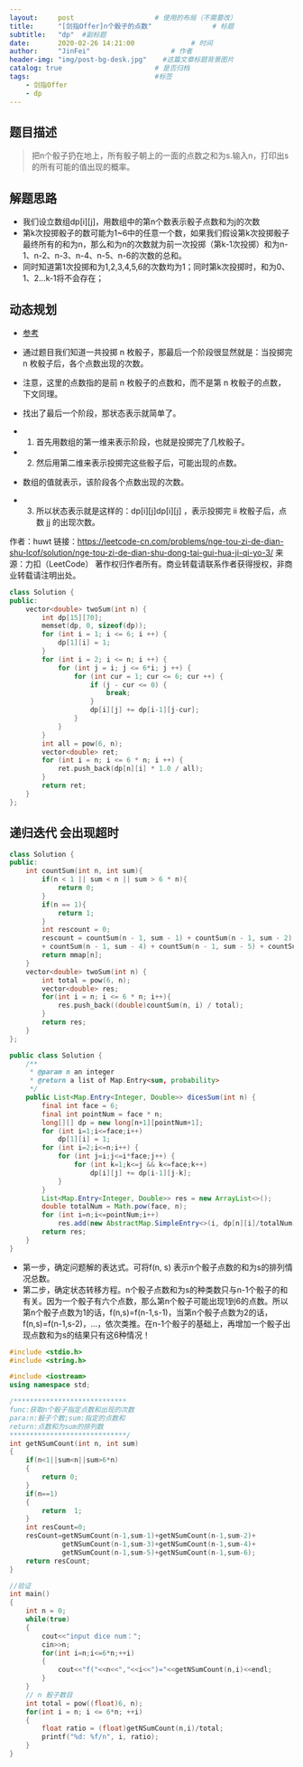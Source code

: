 ```yaml
---
layout:     post                    # 使用的布局（不需要改） 
title:      "[剑指Offer]n个骰子的点数"               # 标题  
subtitle:   "dp"  #副标题 
date:       2020-02-26 14:21:00              # 时间 
author:     "JinFei"                    # 作者 
header-img: "img/post-bg-desk.jpg"    #这篇文章标题背景图片 
catalog: true                       # 是否归档 
tags:                               #标签     
    - 剑指Offer 
    - dp
---
```


## 题目描述
> 把n个骰子扔在地上，所有骰子朝上的一面的点数之和为s.输入n，打印出s的所有可能的值出现的概率。


## 解题思路
- 我们设立数组dp[i][j]，用数组中的第n个数表示骰子点数和为j的次数
- 第k次投掷骰子的数可能为1~6中的任意一个数，如果我们假设第k次投掷骰子最终所有的和为n，那么和为n的次数就为前一次投掷（第k-1次投掷）和为n-1、n-2、n-3、n-4、n-5、n-6的次数的总和。
- 同时知道第1次投掷和为1,2,3,4,5,6的次数均为1；同时第k次投掷时，和为0、1、2…k-1将不会存在；
  
## 动态规划
- [参考](https://leetcode-cn.com/problems/nge-tou-zi-de-dian-shu-lcof/solution/nge-tou-zi-de-dian-shu-dong-tai-gui-hua-ji-qi-yo-3/)
- 通过题目我们知道一共投掷 n 枚骰子，那最后一个阶段很显然就是：当投掷完 n 枚骰子后，各个点数出现的次数。

- 注意，这里的点数指的是前 n 枚骰子的点数和，而不是第 n 枚骰子的点数，下文同理。

- 找出了最后一个阶段，那状态表示就简单了。

- 1. 首先用数组的第一维来表示阶段，也就是投掷完了几枚骰子。
- 2. 然后用第二维来表示投掷完这些骰子后，可能出现的点数。
- 数组的值就表示，该阶段各个点数出现的次数。
- 3. 所以状态表示就是这样的：dp[i][j]dp[i][j] ，表示投掷完 ii 枚骰子后，点数 jj 的出现次数。

作者：huwt
链接：https://leetcode-cn.com/problems/nge-tou-zi-de-dian-shu-lcof/solution/nge-tou-zi-de-dian-shu-dong-tai-gui-hua-ji-qi-yo-3/
来源：力扣（LeetCode）
著作权归作者所有。商业转载请联系作者获得授权，非商业转载请注明出处。

```C++
class Solution {
public:
    vector<double> twoSum(int n) {
        int dp[15][70];
        memset(dp, 0, sizeof(dp));
        for (int i = 1; i <= 6; i ++) {
            dp[1][i] = 1;
        }
        for (int i = 2; i <= n; i ++) {
            for (int j = i; j <= 6*i; j ++) {
                for (int cur = 1; cur <= 6; cur ++) {
                    if (j - cur <= 0) {
                        break;
                    }
                    dp[i][j] += dp[i-1][j-cur];
                }
            }
        }
        int all = pow(6, n);
        vector<double> ret;
        for (int i = n; i <= 6 * n; i ++) {
            ret.push_back(dp[n][i] * 1.0 / all);
        }
        return ret;
    }
}; 
```

## 递归迭代 会出现超时

```C++
class Solution {
public:
    int countSum(int n, int sum){
        if(n < 1 || sum < n || sum > 6 * n){
            return 0;
        }
        if(n == 1){
            return 1;
        }
        int rescount = 0;
        rescount = countSum(n - 1, sum - 1) + countSum(n - 1, sum - 2) + countSum(n - 1, sum - 3) 
        + countSum(n - 1, sum - 4) + countSum(n - 1, sum - 5) + countSum(n - 1, sum - 6);
        return mmap[n];  
    }
    vector<double> twoSum(int n) {
        int total = pow(6, n);
        vector<double> res;
        for(int i = n; i <= 6 * n; i++){
            res.push_back((double)countSum(n, i) / total);
        }
        return res;
    }
};
```

```JAVA
public class Solution {
    /**
     * @param n an integer
     * @return a list of Map.Entry<sum, probability>
     */
    public List<Map.Entry<Integer, Double>> dicesSum(int n) {
        final int face = 6;
        final int pointNum = face * n;
        long[][] dp = new long[n+1][pointNum+1];
        for (int i=1;i<=face;i++)
            dp[1][i] = 1;
        for (int i=2;i<=n;i++) {
            for (int j=i;j<=i*face;j++) {
                for (int k=1;k<=j && k<=face;k++)
                    dp[i][j] += dp[i-1][j-k];
            }
        }
        List<Map.Entry<Integer, Double>> res = new ArrayList<>();
        double totalNum = Math.pow(face, n);
        for (int i=n;i<=pointNum;i++) 
            res.add(new AbstractMap.SimpleEntry<>(i, dp[n][i]/totalNum));
        return res;
    }
}
```

- 第一步，确定问题解的表达式。可将f(n, s) 表示n个骰子点数的和为s的排列情况总数。
- 第二步，确定状态转移方程。n个骰子点数和为s的种类数只与n-1个骰子的和有关。因为一个骰子有六个点数，那么第n个骰子可能出现1到6的点数。所以第n个骰子点数为1的话，f(n,s)=f(n-1,s-1)，当第n个骰子点数为2的话，f(n,s)=f(n-1,s-2)，…，依次类推。在n-1个骰子的基础上，再增加一个骰子出现点数和为s的结果只有这6种情况！


```C++
#include <stdio.h>
#include <string.h>

#include <iostream>
using namespace std;

/****************************
func:获取n个骰子指定点数和出现的次数
para:n:骰子个数;sum:指定的点数和
return:点数和为sum的排列数
*****************************/
int getNSumCount(int n, int sum)
{
	if(n<1||sum<n||sum>6*n)
	{
		return 0;
	}
	if(n==1)
	{
		return  1;
	}
	int resCount=0;
	resCount=getNSumCount(n-1,sum-1)+getNSumCount(n-1,sum-2)+
			 getNSumCount(n-1,sum-3)+getNSumCount(n-1,sum-4)+
			 getNSumCount(n-1,sum-5)+getNSumCount(n-1,sum-6);
	return resCount;
}

//验证
int main()
{
	int n = 0;
	while(true)
	{
		cout<<"input dice num：";
		cin>>n;
		for(int i=n;i<=6*n;++i)
		{
			cout<<"f("<<n<<","<<i<<")="<<getNSumCount(n,i)<<endl;
		}
	}
    // n 骰子数目
	int total = pow((float)6, n);
    for(int i = n; i <= 6*n; ++i)
    {
        float ratio = (float)getNSumCount(n,i)/total;  
        printf("%d: %f/n", i, ratio);  
    }  
}

```

  